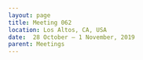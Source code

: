```yaml
---
layout: page
title: Meeting 062
location: Los Altos, CA, USA
date:  28 October – 1 November, 2019
parent: Meetings
---
```

